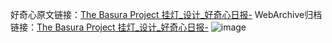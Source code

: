 好奇心原文链接：[The Basura Project 挂灯_设计_好奇心日报-](https://www.qdaily.com/articles/4375.html)
WebArchive归档链接：[The Basura Project 挂灯_设计_好奇心日报-](http://web.archive.org/web/20190623154750/https://www.qdaily.com/articles/4375.html)
![image](http://ww3.sinaimg.cn/large/007d5XDply1g3vg5x0yyrj30u0308alf)